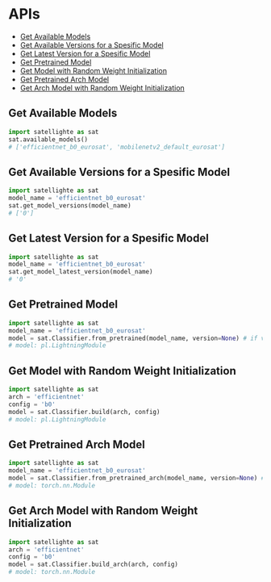 # APIs <!-- omit in toc -->

- [Get Available Models](#get-available-models)
- [Get Available Versions for a Spesific Model](#get-available-versions-for-a-spesific-model)
- [Get Latest Version for a Spesific Model](#get-latest-version-for-a-spesific-model)
- [Get Pretrained Model](#get-pretrained-model)
- [Get Model with Random Weight Initialization](#get-model-with-random-weight-initialization)
- [Get Pretrained Arch Model](#get-pretrained-arch-model)
- [Get Arch Model with Random Weight Initialization](#get-arch-model-with-random-weight-initialization)

## Get Available Models

```python
import satellighte as sat
sat.available_models()
# ['efficientnet_b0_eurosat', 'mobilenetv2_default_eurosat']
```

## Get Available Versions for a Spesific Model

```python
import satellighte as sat
model_name = 'efficientnet_b0_eurosat'
sat.get_model_versions(model_name)
# ['0']
```

## Get Latest Version for a Spesific Model

```python
import satellighte as sat
model_name = 'efficientnet_b0_eurosat'
sat.get_model_latest_version(model_name)
# '0'
```

## Get Pretrained Model

```python
import satellighte as sat
model_name = 'efficientnet_b0_eurosat'
model = sat.Classifier.from_pretrained(model_name, version=None) # if version none is given than latest version will be used.
# model: pl.LightningModule
```

## Get Model with Random Weight Initialization

```python
import satellighte as sat
arch = 'efficientnet'
config = 'b0'
model = sat.Classifier.build(arch, config)
# model: pl.LightningModule
```

## Get Pretrained Arch Model

```python
import satellighte as sat
model_name = 'efficientnet_b0_eurosat'
model = sat.Classifier.from_pretrained_arch(model_name, version=None) # if version none is given than latest version will be used.
# model: torch.nn.Module
```

## Get Arch Model with Random Weight Initialization

```python
import satellighte as sat
arch = 'efficientnet'
config = 'b0'
model = sat.Classifier.build_arch(arch, config)
# model: torch.nn.Module
```
